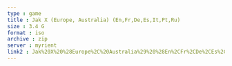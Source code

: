 ```yaml
---
type : game
title : Jak X (Europe, Australia) (En,Fr,De,Es,It,Pt,Ru)
size : 3.4 G
format : iso
archive : zip
server : myrient
link2 : Jak%20X%20%28Europe%2C%20Australia%29%20%28En%2CFr%2CDe%2CEs%2CIt%2CPt%2CRu%29
---
```

